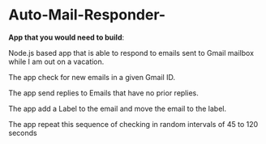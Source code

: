 # Auto-Mail-Responder-

**App that you would need to build**:

Node.js based app that is able to respond to emails sent to  Gmail mailbox while I am  out on a vacation.

The app  check for new emails in a given Gmail ID.

The app  send replies to Emails that have no prior replies.

The app  add a Label to the email and move the email to the label.

The app  repeat this sequence of checking  in random intervals of 45 to 120 seconds

